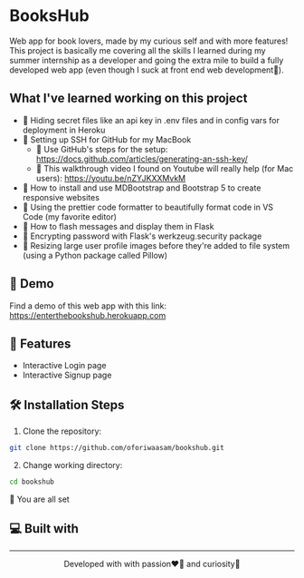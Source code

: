 # BooksHub
Web app for book lovers, made by my curious self and with more features! This project is basically me covering all the skills I learned during my summer internship as a developer and going the extra mile to build a fully developed web app (even though I suck at front end web development👀). 

## What I've learned working on this project
- 📝 Hiding secret files like an api key in .env files and in config vars for deployment in Heroku
- 📝 Setting up SSH for GitHub for my MacBook
    - 📌 Use GitHub's steps for the setup: https://docs.github.com/articles/generating-an-ssh-key/
    - 📌 This walkthrough video I found on Youtube will really help (for Mac users): https://youtu.be/nZYJKXXMvkM
- 📝 How to install and use MDBootstrap and Bootstrap 5 to create responsive websites
- 📝 Using the prettier code formatter to beautifully format code in VS Code (my favorite editor)
- 📝 How to flash messages and display them in Flask
- 📝 Encrypting password with Flask's werkzeug.security package
- 📝 Resizing large user profile images before they're added to file system (using a Python package called Pillow)


## 🚀 Demo
Find a demo of this web app with this link: https://enterthebookshub.herokuapp.com
## 🧐 Features
- Interactive Login page
- Interactive Signup page

## 🛠 Installation Steps
1. Clone the repository: 
```bash 
git clone https://github.com/oforiwaasam/bookshub.git
```
2. Change working directory:
```bash 
cd bookshub
```

🌟 You are all set
## 💻 Built with
<hr>
<p align="center">Developed with with passion❤️‍🔥 and curiosity🤔</p>
